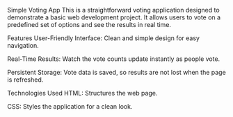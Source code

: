 Simple Voting App
This is a straightforward voting application designed to demonstrate a basic web development project. It allows users to vote on a predefined set of options and see the results in real time.

Features
User-Friendly Interface: Clean and simple design for easy navigation.

Real-Time Results: Watch the vote counts update instantly as people vote.

Persistent Storage: Vote data is saved, so results are not lost when the page is refreshed.

Technologies Used
HTML: Structures the web page.

CSS: Styles the application for a clean look.
